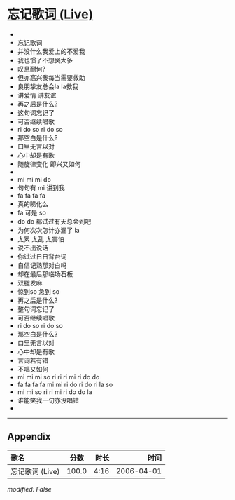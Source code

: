 # [忘记歌词 (Live)](https://music.163.com/song?id=65890)

* 
* 忘记歌词
* 并没什么我爱上的不爱我
* 我也惯了不想哭太多
* 叹息耐何?
* 但亦高兴我每当需要救助
* 良朋挚友总会la la救我
* 讲爱情 讲友谊
* 再之后是什么?
* 这句词忘记了
* 可否继续唱歌
* ri do so ri do so
* 那空白是什么?
* 口里无言以对
* 心中却是有歌
* 随旋律变化 即兴又如何
* 
* mi mi mi do
* 句句有 mi 讲到我
* fa fa fa fa
* 真的睇化么
* fa 可是 so
* do do 都试过有天总会到吧
* 为何次次怎计亦漏了 la
* 太累 太乱 太害怕
* 说不出说话
* 你试过日日背台词
* 自信记熟那对白吗
* 却在最后那临场石板
* 双腿发麻
* 惊到so 急到 so
* 再之后是什么?
* 整句词忘记了
* 可否继续唱歌
* ri do so ri do so
* 那空白是什么?
* 口里无言以对
* 心中却是有歌
* 言词若有错
* 不唱又如何
* mi mi mi so ri ri ri mi ri do do
* fa fa fa fa mi mi ri do ri do ri la so
* mi mi so ri ri mi ri do do la
* 谁能笑我一句亦没唱错
* 


---

## Appendix

|歌名|分数|时长|时间|
|:---|:---:|---:|---:|
|忘记歌词 (Live)|100.0|4:16|2006-04-01

*modified: False*